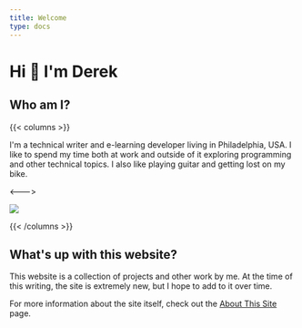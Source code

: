 ```yaml
---
title: Welcome
type: docs
---
```

# Hi 👋 I'm Derek

## Who am I?

{{< columns >}}

I'm a technical writer and e-learning developer living in Philadelphia, USA. I like to spend my time both at work and outside of it exploring programming and other technical topics. I also like playing guitar and getting lost on my bike.

<--->

![](/images/uploads/derek-farr-photo-cropped-300px.jpg)

{{< /columns >}}

## What's up with this website?

This website is a collection of projects and other work by me. At the time of this writing, the site is extremely new, but I hope to add to it over time.

For more information about the site itself, check out the [About This Site](https://derekfarr.com/docs/about/about-this-site) page.